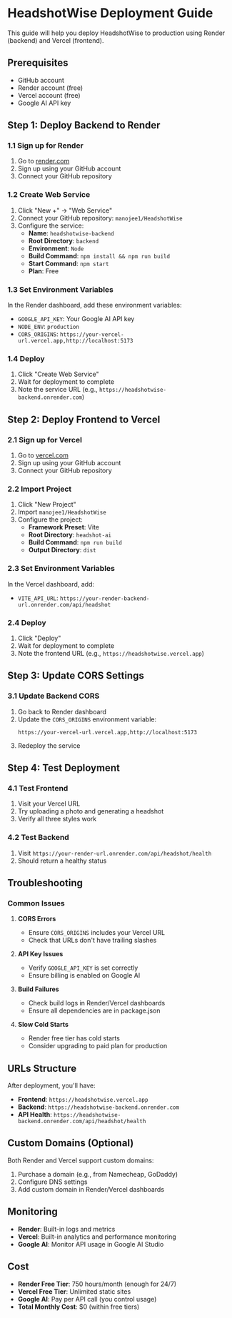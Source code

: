 # HeadshotWise Deployment Guide

This guide will help you deploy HeadshotWise to production using Render (backend) and Vercel (frontend).

## Prerequisites

- GitHub account
- Render account (free)
- Vercel account (free)
- Google AI API key

## Step 1: Deploy Backend to Render

### 1.1 Sign up for Render
1. Go to [render.com](https://render.com)
2. Sign up using your GitHub account
3. Connect your GitHub repository

### 1.2 Create Web Service
1. Click "New +" → "Web Service"
2. Connect your GitHub repository: `manojee1/HeadshotWise`
3. Configure the service:
   - **Name**: `headshotwise-backend`
   - **Root Directory**: `backend`
   - **Environment**: `Node`
   - **Build Command**: `npm install && npm run build`
   - **Start Command**: `npm start`
   - **Plan**: Free

### 1.3 Set Environment Variables
In the Render dashboard, add these environment variables:
- `GOOGLE_API_KEY`: Your Google AI API key
- `NODE_ENV`: `production`
- `CORS_ORIGINS`: `https://your-vercel-url.vercel.app,http://localhost:5173`

### 1.4 Deploy
1. Click "Create Web Service"
2. Wait for deployment to complete
3. Note the service URL (e.g., `https://headshotwise-backend.onrender.com`)

## Step 2: Deploy Frontend to Vercel

### 2.1 Sign up for Vercel
1. Go to [vercel.com](https://vercel.com)
2. Sign up using your GitHub account
3. Connect your GitHub repository

### 2.2 Import Project
1. Click "New Project"
2. Import `manojee1/HeadshotWise`
3. Configure the project:
   - **Framework Preset**: Vite
   - **Root Directory**: `headshot-ai`
   - **Build Command**: `npm run build`
   - **Output Directory**: `dist`

### 2.3 Set Environment Variables
In the Vercel dashboard, add:
- `VITE_API_URL`: `https://your-render-backend-url.onrender.com/api/headshot`

### 2.4 Deploy
1. Click "Deploy"
2. Wait for deployment to complete
3. Note the frontend URL (e.g., `https://headshotwise.vercel.app`)

## Step 3: Update CORS Settings

### 3.1 Update Backend CORS
1. Go back to Render dashboard
2. Update the `CORS_ORIGINS` environment variable:
   ```
   https://your-vercel-url.vercel.app,http://localhost:5173
   ```
3. Redeploy the service

## Step 4: Test Deployment

### 4.1 Test Frontend
1. Visit your Vercel URL
2. Try uploading a photo and generating a headshot
3. Verify all three styles work

### 4.2 Test Backend
1. Visit `https://your-render-url.onrender.com/api/headshot/health`
2. Should return a healthy status

## Troubleshooting

### Common Issues

1. **CORS Errors**
   - Ensure `CORS_ORIGINS` includes your Vercel URL
   - Check that URLs don't have trailing slashes

2. **API Key Issues**
   - Verify `GOOGLE_API_KEY` is set correctly
   - Ensure billing is enabled on Google AI

3. **Build Failures**
   - Check build logs in Render/Vercel dashboards
   - Ensure all dependencies are in package.json

4. **Slow Cold Starts**
   - Render free tier has cold starts
   - Consider upgrading to paid plan for production

## URLs Structure

After deployment, you'll have:
- **Frontend**: `https://headshotwise.vercel.app`
- **Backend**: `https://headshotwise-backend.onrender.com`
- **API Health**: `https://headshotwise-backend.onrender.com/api/headshot/health`

## Custom Domains (Optional)

Both Render and Vercel support custom domains:
1. Purchase a domain (e.g., from Namecheap, GoDaddy)
2. Configure DNS settings
3. Add custom domain in Render/Vercel dashboards

## Monitoring

- **Render**: Built-in logs and metrics
- **Vercel**: Built-in analytics and performance monitoring
- **Google AI**: Monitor API usage in Google AI Studio

## Cost

- **Render Free Tier**: 750 hours/month (enough for 24/7)
- **Vercel Free Tier**: Unlimited static sites
- **Google AI**: Pay per API call (you control usage)
- **Total Monthly Cost**: $0 (within free tiers)
